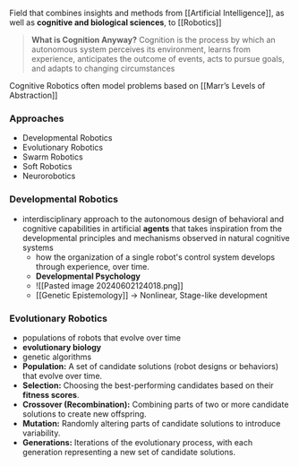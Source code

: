 Field that combines insights and methods from [[Artificial Intelligence]], as well as **cognitive and biological sciences**, to [[Robotics]]

> **What is Cognition Anyway?**
Cognition is the process by which an autonomous system perceives its environment, learns from experience, anticipates the outcome of events, acts to pursue goals, and adapts to changing circumstances

Cognitive Robotics often model problems based on [[Marr’s Levels of Abstraction]]
### Approaches
- Developmental Robotics
- Evolutionary Robotics
- Swarm Robotics
- Soft Robotics
- Neurorobotics
### Developmental Robotics
- interdisciplinary approach to the autonomous design of behavioral and cognitive capabilities in artificial **agents** that takes inspiration from the developmental principles and mechanisms observed in natural cognitive systems
	- how the organization of a single robot's control system develops through experience, over time.
	- **Developmental Psychology**
	- ![[Pasted image 20240602124018.png]]
	- [[Genetic Epistemology]] → Nonlinear, Stage-like development

### Evolutionary Robotics
- populations of robots that evolve over time
- **evolutionary biology**
- genetic algorithms
- **Population:** A set of candidate solutions (robot designs or behaviors) that evolve over time.
- **Selection:** Choosing the best-performing candidates based on their **fitness scores**.
- **Crossover (Recombination):** Combining parts of two or more candidate solutions to create new offspring.
- **Mutation:** Randomly altering parts of candidate solutions to introduce variability.
- **Generations:** Iterations of the evolutionary process, with each generation representing a new set of candidate solutions.